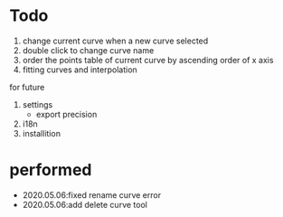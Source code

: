 
# Todo

1. change current curve when a new curve selected 
1. double click to change curve name
1. order the points table of current curve by ascending order of x axis
1. fitting curves and interpolation

for future

1. settings
    + export precision
2. i18n
3. installition

# performed

+ 2020.05.06:fixed rename curve error
+ 2020.05.06:add delete curve tool